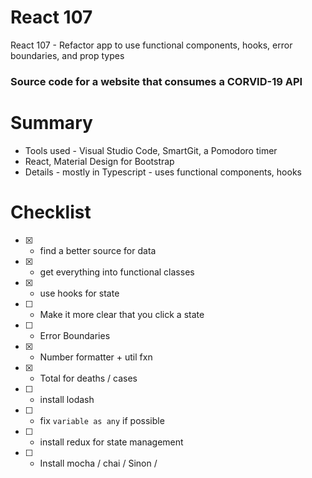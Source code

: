 # React 107
React 107 - Refactor app to use functional components, hooks, error boundaries, and prop types

### Source code for a website that consumes a CORVID-19 API

# Summary

* Tools used - Visual Studio Code, SmartGit, a Pomodoro timer
* React, Material Design for Bootstrap
* Details - mostly in Typescript - uses functional components, hooks

# Checklist

* [X] - find a better source for data
* [X] - get everything into functional classes
* [X] - use hooks for state
* [ ] - Make it more clear that you click a state
* [ ] - Error Boundaries
* [X] - Number formatter + util fxn
* [X] - Total for deaths / cases
* [ ] - install lodash
* [ ] - fix `variable as any` if possible
* [ ] - install redux for state management
* [ ] - Install mocha / chai / Sinon / 

